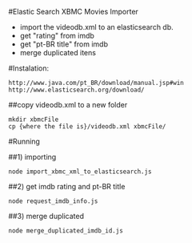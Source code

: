 #Elastic Search XBMC Movies Importer
- import the videodb.xml to an elasticsearch db.
- get "rating" from imdb
- get "pt-BR title" from imdb
- merge duplicated itens

#Instalation:

    http://www.java.com/pt_BR/download/manual.jsp#win
    http://www.elasticsearch.org/download/

##copy videodb.xml to a new folder
	
    mkdir xbmcFile
    cp {where the file is}/videodb.xml xbmcFile/

#Running

##1) importing

    node import_xbmc_xml_to_elasticsearch.js

##2) get imdb rating and pt-BR title

    node request_imdb_info.js

##3) merge duplicated

    node merge_duplicated_imdb_id.js
